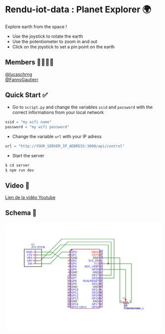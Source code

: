# Rendu-iot-data : Planet Explorer 🌍

Explore earth from the space !
* Use the joystick to rotate the earth 
* Use the potentiometer to zoom in and out
* Click on the joystick to set a pin point on the earth

## Members 👩‍💻🧑‍💻
 [@lucaschrng](https://github.com/lucaschrng) <br>
 [@FannyGautierr](https://github.com/FannyGautierr) 

 
## Quick Start ✅
* Go to `script.py` and change the variables `ssid` and `password` with the correct informations from your local network 
```py
ssid = "my wifi name"
password = "my wifi password"
```
* Change the variable `url` with your IP adress
```py
url = "http://YOUR_SERVER_IP_ADDRESS:3000/api/control"
```
* Start the server
```shell
$ cd server
$ npm run dev
```

## Video 🎥
[Lien de la vidéo Youtube]()

## Schema 📝
![image](./electronic_schematics.png)


